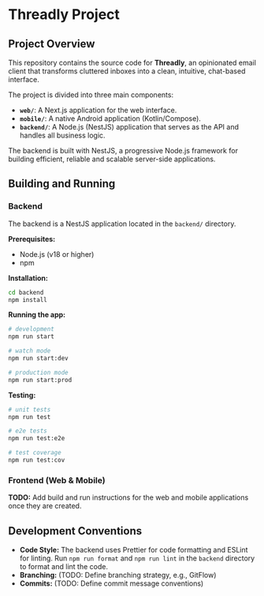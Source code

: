 # Threadly Project

## Project Overview

This repository contains the source code for **Threadly**, an opinionated email client that transforms cluttered inboxes into a clean, intuitive, chat-based interface.

The project is divided into three main components:

*   **`web/`**: A Next.js application for the web interface.
*   **`mobile/`**: A native Android application (Kotlin/Compose).
*   **`backend/`**: A Node.js (NestJS) application that serves as the API and handles all business logic.

The backend is built with NestJS, a progressive Node.js framework for building efficient, reliable and scalable server-side applications.

## Building and Running

### Backend

The backend is a NestJS application located in the `backend/` directory.

**Prerequisites:**

*   Node.js (v18 or higher)
*   npm

**Installation:**

```bash
cd backend
npm install
```

**Running the app:**

```bash
# development
npm run start

# watch mode
npm run start:dev

# production mode
npm run start:prod
```

**Testing:**

```bash
# unit tests
npm run test

# e2e tests
npm run test:e2e

# test coverage
npm run test:cov
```

### Frontend (Web & Mobile)

**TODO:** Add build and run instructions for the web and mobile applications once they are created.

## Development Conventions

*   **Code Style:** The backend uses Prettier for code formatting and ESLint for linting. Run `npm run format` and `npm run lint` in the `backend` directory to format and lint the code.
*   **Branching:** (TODO: Define branching strategy, e.g., GitFlow)
*   **Commits:** (TODO: Define commit message conventions)